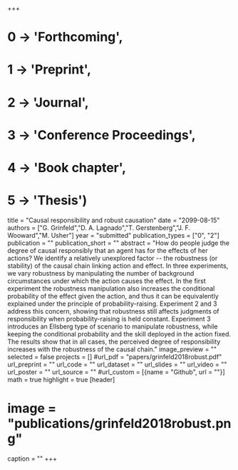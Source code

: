 +++
# 0 -> 'Forthcoming',
# 1 -> 'Preprint',
# 2 -> 'Journal',
# 3 -> 'Conference Proceedings',
# 4 -> 'Book chapter',
# 5 -> 'Thesis')

title = "Causal responsibility and robust causation"
date = "2099-08-15"
authors = ["G. Grinfeld","D. A. Lagnado","T. Gerstenberg","J. F. Wooward","M. Usher"]
year = "submitted"
publication_types = ["0", "2"]
publication = ""
publication_short = ""
abstract = "How do people judge the degree of causal responsibly that an agent has for the effects of her actions? We identify a relatively unexplored factor -- the robustness (or stability) of the causal chain linking action and effect. In three experiments, we vary robustness by manipulating the number of background circumstances under which the action causes the effect. In the first experiment the robustness manipulation also increases the conditional probability of the effect given the action, and thus it can be equivalently explained under the principle of probability-raising. Experiment 2 and 3 address this concern, showing that robustness still affects judgments of responsibility when probability-raising is held constant. Experiment 3 introduces an Ellsberg type of scenario to manipulate robustness, while keeping the conditional probability and the skill deployed in the action fixed. The results show that in all cases, the perceived degree of responsibility increases with the robustness of the causal chain."
image_preview = ""
selected = false
projects = []
#url_pdf = "papers/grinfeld2018robust.pdf"
url_preprint = ""
url_code = ""
url_dataset = ""
url_slides = ""
url_video = ""
url_poster = ""
url_source = ""
#url_custom = [{name = "Github", url = ""}]
math = true
highlight = true
[header]
# image = "publications/grinfeld2018robust.png"
caption = ""
+++